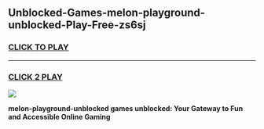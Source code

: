 
## Unblocked-Games-melon-playground-unblocked-Play-Free-zs6sj
<h3>
<a href="https://premium76.site?title=melon-playground-unblocked&ref=09A">CLICK TO PLAY</a></h3>
<hr>

<h3>
<a href="https://premium76.site?title=melon-playground-unblocked&ref=09A">CLICK 2 PLAY</a>
  
</h3>

<a href="https://premium76.site?title=melon-playground-unblocked&ref=09A"><img src="https://clearcache.store/games.png"></a>


**melon-playground-unblocked games unblocked: Your Gateway to Fun and Accessible Online Gaming**
